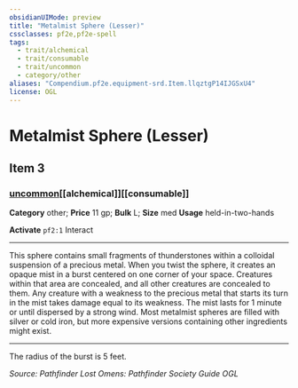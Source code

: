 ```yaml
---
obsidianUIMode: preview
title: "Metalmist Sphere (Lesser)"
cssclasses: pf2e,pf2e-spell
tags:
  - trait/alchemical
  - trait/consumable
  - trait/uncommon
  - category/other
aliases: "Compendium.pf2e.equipment-srd.Item.llqztgP14IJGSxU4"
license: OGL
---
```

# Metalmist Sphere (Lesser)
## Item 3
### [uncommon](uncommon "Uncommon Rarity Trait")[[alchemical]][[consumable]]

**Category** other; 
**Price** 11 gp; 
**Bulk** L; **Size** med
**Usage** held-in-two-hands

**Activate** `pf2:1` Interact

* * *

This sphere contains small fragments of thunderstones within a colloidal suspension of a precious metal. When you twist the sphere, it creates an opaque mist in a burst centered on one corner of your space. Creatures within that area are concealed, and all other creatures are concealed to them. Any creature with a weakness to the precious metal that starts its turn in the mist takes damage equal to its weakness. The mist lasts for 1 minute or until dispersed by a strong wind. Most metalmist spheres are filled with silver or cold iron, but more expensive versions containing other ingredients might exist.

* * *

The radius of the burst is 5 feet.

*Source: Pathfinder Lost Omens: Pathfinder Society Guide*
*OGL*